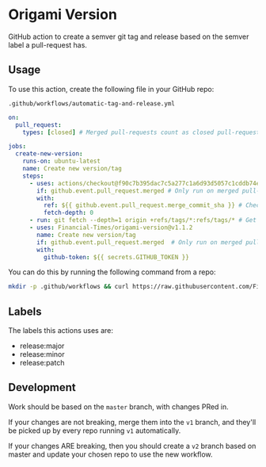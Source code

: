 
# Origami Version

GitHub action to create a semver git tag and release based on the semver label a pull-request has.


## Usage

To use this action, create the following file in your GitHub repo:

```
.github/workflows/automatic-tag-and-release.yml
```

```yml
on:
  pull_request:
    types: [closed] # Merged pull-requests count as closed pull-requests.

jobs:
  create-new-version:
    runs-on: ubuntu-latest
    name: Create new version/tag
    steps:
      - uses: actions/checkout@f90c7b395dac7c5a277c1a6d93d5057c1cddb74e
        if: github.event.pull_request.merged # Only run on merged pull-requests
        with:
          ref: ${{ github.event.pull_request.merge_commit_sha }} # Checkout the merged commit
          fetch-depth: 0
      - run: git fetch --depth=1 origin +refs/tags/*:refs/tags/* # Get all tags from the origin
      - uses: Financial-Times/origami-version@v1.1.2
        name: Create new version/tag
        if: github.event.pull_request.merged  # Only run on merged pull-requests
        with:
          github-token: ${{ secrets.GITHUB_TOKEN }}
```

You can do this by running the following command from a repo:

```bash
mkdir -p .github/workflows && curl https://raw.githubusercontent.com/Financial-Times/origami-labels/v1.0.0/example.yml --output .github/workflows/automatic-tag-and-release.yml
```


## Labels

The labels this actions uses are:

- release:major
- release:minor
- release:patch

## Development

Work should be based on the `master` branch, with changes PRed in.

If your changes are not breaking, merge them into the `v1` branch, and they'll be picked up by every repo running `v1` automatically.

If your changes ARE breaking, then you should create a `v2` branch based on master and update your chosen repo to use the new workflow.
